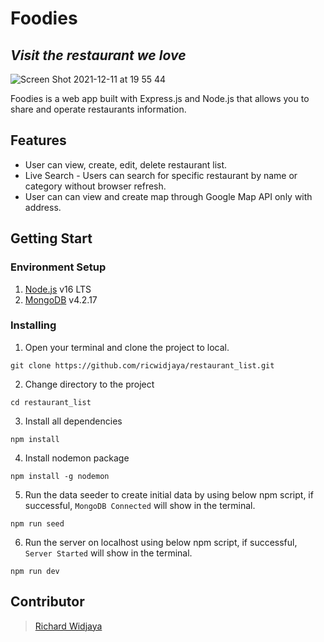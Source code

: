 # Foodies
## _Visit the restaurant we love_

![Screen Shot 2021-12-11 at 19 55 44](https://user-images.githubusercontent.com/43133690/145675618-0368b65d-c35d-4a17-8d9a-a4a428bef9e4.png)


Foodies is a web app built with Express.js and Node.js that allows you to share and operate restaurants information.


## Features

-  User can view, create, edit, delete restaurant list.
-  Live Search - Users can search for specific restaurant by name or category without browser refresh.
-  User can can view and create map through Google Map API only with address.

## Getting Start

### Environment Setup
1. [Node.js](https://nodejs.org/en/) v16 LTS
2. [MongoDB](https://docs.mongodb.com/manual/tutorial/install-mongodb-on-os-x/) v4.2.17

### Installing

1. Open your terminal and clone the project to local.
```
git clone https://github.com/ricwidjaya/restaurant_list.git
```

2. Change directory to the project
```
cd restaurant_list
```

3. Install all dependencies
```
npm install
```

4. Install nodemon package
```
npm install -g nodemon
```

5. Run the data seeder to create initial data by using below npm script, if successful, `MongoDB Connected` will show in the terminal.
```
npm run seed

```

6. Run the server on localhost using below npm script, if successful, `Server Started` will show in the terminal.
```
npm run dev
```

## Contributor
> [Richard Widjaya](https://github.com/ricwidjaya)
